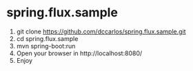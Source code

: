 # spring.flux.sample
1. git clone https://github.com/dccarlos/spring.flux.sample.git
2. cd spring.flux.sample
3. mvn spring-boot:run
4. Open your browser in http://localhost:8080/
5. Enjoy
